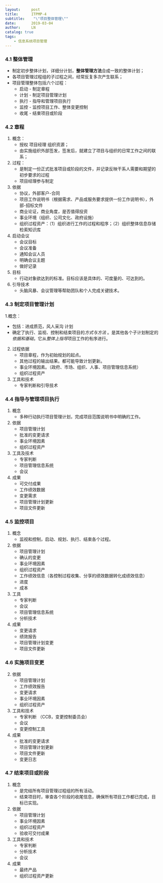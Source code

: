 ```yaml
---                                          
layout:     post
title:      ITPMP-4
subtitle:    "\"项目整体管理\""
date:       2019-03-04
author:     LN
catalog: true
tags:
    - 信息系统项目管理
---
```


### 4.1 整体管理
+ 制定初步整体计划，详细分计划，**整体管理方法**合成一致的整体计划；
+ 各项目管理过程组的子过程之间，经常反复多次产生联系；
+ 项目管理整体包括六个过程：
   + 启动 - 制定章程
   + 计划 - 制定项目管理计划
   + 执行 - 指导和管理项目执行
   + 监控 - 监控项目工作、整体变更控制
   + 收尾 - 结束项目或阶段

### 4.2 章程
1. 概念：
   + 授权 项目经理 组织资源；
   + 由实施组织外部签发，签发后，就建立了项目与组织的日常工作之间的联系；
2. 过程：
   + 是制定一份正式批准项目或阶段的文件，并记录反映干系人需要和期望的初步要求的过程
   + 项目经理参与制定
3. 依据
   + 协议，外部客户-合同
   + 项目工作说明书（根据需求、产品或服务要求提供一份工作说明书），外部-招标文件
   + 商业论证，商业角度，是否值得投资
   + 事业环境（组织、公司文化、政府设施）
   + 组织过程资产：（1）组织进行工作的过程和程序；（2）组织整体信息存储检索知识库
5. 启动会议
   + 会议目标
   + 会议准备
   + 通知会议人员
   + 明确会议主题
   + 做好记录
6. 目标
   + 行动对象欲达到的标准。目标应该是具体的、可度量的、可达到的。
7. 引导技术
   + 头脑风暴、会议管理等帮助团队和个人完成关键技术。

### 4.3 制定项目管理计划
1.概念： 
   + 包括：进成质范，风人采沟 计划
   + 确定了执行、监视、控制和结束项目的*方式与方法* 。是其他各个子计划制定的*依据和基础*，它从*整体上指导*项目工作的有序进行。
2. 过程依据
   + 项目章程，作为初始规划的起点。
   + 其他过程的输出结果。都可能导致计划更新。
   + 事业环境因素。（政府、市场、组织、人事、项目管理信息系统）
   + 组织过程资产
3. 工具和技术
   + 专家判断和引导技术

### 4.4 指导与管理项目执行
1. 概念
   + 多种行动执行项目管理计划，完成项目范围说明书中明确的工作。
2. 依据
   + 项目管理计划
   + 批准的变更请求
   + 事业环境因素
   + 组织过程资产
3. 工具及技术
   + 专家判断
   + 项目管理信息系统
   + 会议
4. 成果
   + 可交付成果
   + 工作绩效数据
   + 变更需求
   + 项目管理计划更新
   + 项目文件更新

### 4.5 监控项目
1. 概念
   + 监视和控制，启动、规划、执行、结束各个过程。
2. 依据
   + 项目管理计划
   + 确认的变更
   + 事业环境因素
   + 组织过程资产
   + 工作绩效信息（各控制过程收集、分享的绩效数据转化成绩效信息）
   + 进度
   + 成本
3. 工具
   + 专家判断
   + 会议
   + 项目管理信息系统
   + 分析技术
4. 成果
   + 变更请求
   + 绩效报告
   + 项目管理计划变更
   + 项目文件更新

### 4.6 实施项目变更

2. 依据
   + 项目管理计划
   + 工作绩效报告
   + 变更请求
   + 事业环境因素
   + 组织过程资产
3. 工具和技术
   + 专家判断 （CCB，变更控制委员会）
   + 会议
   + 变更控制工具
4. 成果
   + 批准的变更请求
   + 项目管理计划更新
   + 项目文件更新
   + 变更日志

### 4.7 结束项目或阶段
1. 概念
   + 是完结所有项目管理过程组的所有活动。
   + 结束项目时，审查各个阶段的收尾信息，确保所有项目工作都已完成，目标已实现。
2. 依据
   + 项目管理计划
   + 事业环境因素
   + 组织过程资产
   + 验收可交付成果
3. 工具和技术
   + 专家判断
   + 分析技术
   + 会议
4. 成果
   + 最终产品
   + 组织过程资产更新 
